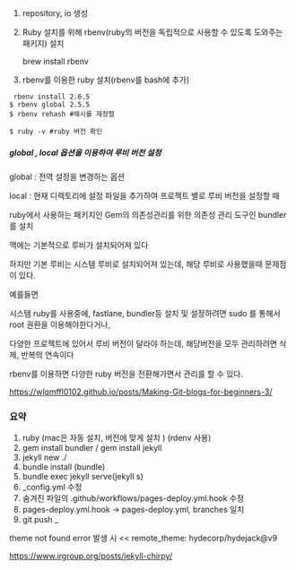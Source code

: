 
1. repository, io 생성
2. Ruby 설치를 위해 rbenv(ruby의 버전을 독립적으로 사용할 수 있도록 도와주는 패키지) 설치

	brew install rbenv
3. rbenv를 이용한 ruby 설치(rbenv를 bash에 추가)
```null
 rbenv install 2.6.5
$ rbenv global 2.5.5
$ rbenv rehash #해시를 재정렬

$ ruby -v #ruby 버전 확인
```

##### global , local 옵션을 이용하여 루비 버전 설정

global : 전역 설정을 변경하는 옵션

local : 현재 디렉토리에 설정 파일을 추가하여 프로젝트 별로 루비 버전을 설정할 때

ruby에서 사용하는 패키지인 Gem의 의존성관리를 위한 의존성 관리 도구인 bundler를 설치

맥에는 기본적으로 루비가 설치되어져 있다

하지만 기본 루비는 시스템 루비로 설치되어져 있는데, 해당 루비로 사용했을때 문제점이 있다.

예를들면

시스템 ruby를 사용중에, fastlane, bundler등 설치 및 설정하려면 sudo 를 통해서 root 권환을 이용해야한다거나,

다양한 프로젝트에 있어서 루비 버전이 달라야 하는데, 해당버전을 모두 관리하려면 삭제, 반복의 연속이다

rbenv를 이용하면 다양한 ruby 버전을 전환해가면서 관리를 할 수 있다.


https://wlqmffl0102.github.io/posts/Making-Git-blogs-for-beginners-3/



### 요약 

1. ruby (mac은 자동 설치, 버전에 맞게 설치 ) (rdenv 사용)
2. gem install bundler / gem install jekyll 
3. jekyll new ./
4. bundle install (bundle)
5. bundle exec jekyll serve(jekyll s)
6. _config.yml 수정 
7. 숨겨진 파일의 .github/workflows/pages-deploy.yml.hook 수정
8. pages-deploy.yml.hook  -> pages-deploy.yml, branches 일치
9. git push _

theme not found error 발생 시 <<
remote_theme: hydecorp/hydejack@v9


https://www.irgroup.org/posts/jekyll-chirpy/